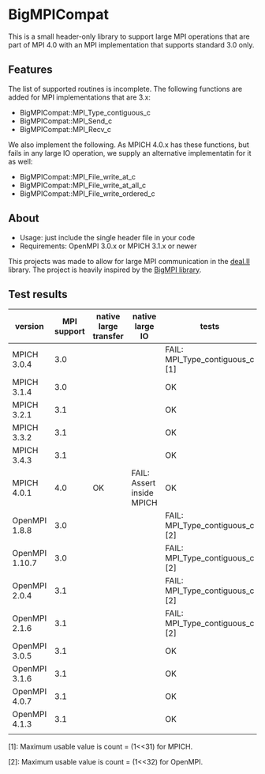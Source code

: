# BigMPICompat

This is a small header-only library to support large MPI operations
that are part of MPI 4.0 with an MPI implementation that supports
standard 3.0 only.

## Features

The list of supported routines is incomplete. The following functions
are added for MPI implementations that are 3.x:
- BigMPICompat::MPI_Type_contiguous_c
- BigMPICompat::MPI_Send_c
- BigMPICompat::MPI_Recv_c

We also implement the following. As MPICH 4.0.x has these functions, but fails in any large IO operation, we supply an alternative implementatin for it as well:
- BigMPICompat::MPI_File_write_at_c
- BigMPICompat::MPI_File_write_at_all_c
- BigMPICompat::MPI_File_write_ordered_c

## About

- Usage: just include the single header file in your code
- Requirements: OpenMPI 3.0.x or MPICH 3.1.x or newer

This projects was made to allow for large MPI communication in the [deal.II](https://dealii.org) library. The project is heavily inspired by the [BigMPI library](https://github.com/jeffhammond/BigMPI).


## Test results

| version        | MPI support | native large transfer | native large IO           | tests                                   |
|----------------|-------------|-----------------------|---------------------------|-----------------------------------------|	
| MPICH 3.0.4    |         3.0 |                       |                           | FAIL: MPI_Type_contiguous_c [1]         |
| MPICH 3.1.4    |         3.0 |                       |                           | OK                                      |
| MPICH 3.2.1    |         3.1 |                       |                           | OK                                      |
| MPICH 3.3.2    |         3.1 |                       |                           | OK                                      |
| MPICH 3.4.3    |         3.1 |                       |                           | OK                                      |
| MPICH 4.0.1    |         4.0 | OK                    | FAIL: Assert inside MPICH | OK                                      |
| OpenMPI 1.8.8  |         3.0 |                       |                           | FAIL: MPI_Type_contiguous_c [2]         |
| OpenMPI 1.10.7 |         3.0 |                       |                           | FAIL: MPI_Type_contiguous_c [2]         |
| OpenMPI 2.0.4  |         3.1 |                       |                           | FAIL: MPI_Type_contiguous_c [2]         |
| OpenMPI 2.1.6  |         3.1 |                       |                           | FAIL: MPI_Type_contiguous_c [2]         |
| OpenMPI 3.0.5  |         3.1 |                       |                           | OK                                      |
| OpenMPI 3.1.6  |         3.1 |                       |                           | OK                                      |
| OpenMPI 4.0.7  |         3.1 |                       |                           | OK                                      |
| OpenMPI 4.1.3  |         3.1 |                       |                           | OK                                      |
|                |             |                       |                           |                                         |

[1]: Maximum usable value is count = (1<<31) for MPICH.

[2]: Maximum usable value is count = (1<<32) for OpenMPI.